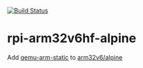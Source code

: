 [![Build Status](https://travis-ci.org/ctt828/rpi-arm32v6-alpine.svg?branch=master)](https://travis-ci.org/ctt828/rpi-arm32v6-alpine)

# rpi-arm32v6hf-alpine
Add [qemu-arm-static](https://github.com/multiarch/qemu-user-static/releases/latest) to [arm32v6/alpine](https://hub.docker.com/r/arm32v6/alpine/)
